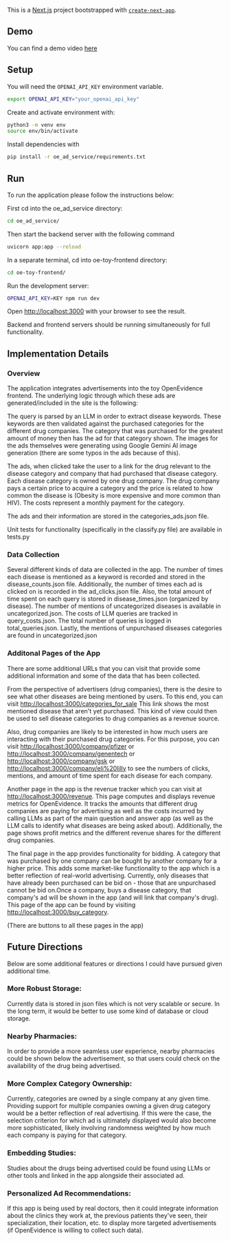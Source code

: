 This is a [Next.js](https://nextjs.org/) project bootstrapped with [`create-next-app`](https://github.com/vercel/next.js/tree/canary/packages/create-next-app).

## Demo
You can find a demo video [here](https://www.youtube.com/watch?v=-zZ3ri2Xnk4)

## Setup

You will need the `OPENAI_API_KEY` environment variable.
```bash
export OPENAI_API_KEY="your_openai_api_key"
```
Create and activate environment with:
```bash
python3 -m venv env
source env/bin/activate
```
Install dependencies with
```bash
pip install -r oe_ad_service/requirements.txt
```

## Run

To run the application please follow the instructions below:

First cd into the oe_ad_service directory:
```bash
cd oe_ad_service/
```
Then start the backend server with the following command
```bash
uvicorn app:app --reload
```

In a separate terminal, cd into oe-toy-frontend directory:
```bash
cd oe-toy-frontend/
```

Run the development server:

```bash
OPENAI_API_KEY=KEY npm run dev
```

Open [http://localhost:3000](http://localhost:3000) with your browser to see the result.

Backend and frontend servers should be running simultaneously for full functionality.

## Implementation Details
### Overview
The application integrates advertisements into the toy OpenEvidence frontend. The underlying logic through which these ads are generated/included in the site is the following:

The query is parsed by an LLM in order to extract disease keywords. These keywords are then validated against the purchased categories for the different drug companies. The category that was purchased for the greatest amount of money then has the ad for that category shown. The images for the ads themselves were generating using Google Gemini AI image generation (there are some typos in the ads because of this).

The ads, when clicked take the user to a link for the drug relevant to the disease category and company that had purchased that disease category. Each disease category is owned by one drug company. The drug company pays a certain price to acquire a category and the price is related to how common the disease is (Obesity is more expensive and more common than HIV). The costs represent a monthly payment for the category.

The ads and their information are stored in the categories_ads.json file.

Unit tests for functionality (specifically in the classify.py file) are available in tests.py

### Data Collection
Several different kinds of data are collected in the app. The number of times each disease is mentioned as a keyword is recorded and stored in the disease_counts.json file. Additionally, the number of times each ad is clicked on is recorded in the ad_clicks.json file. Also, the total amount of time spent on each query is stored in disease_times.json (organized by disease). The number of mentions of uncategorized diseases is available in uncategorized.json. The costs of LLM queries are tracked in query_costs.json. The total number of queries is logged in total_queries.json. Lastly, the mentions of unpurchased diseases categories are found in uncategorized.json


### Additonal Pages of the App
There are some additional URLs that you can visit that provide some additional information and some of the data that has been collected.

From the perspective of advertisers (drug companies), there is the desire to see what other diseases are being mentioned by users. To this end, you can visit [http://localhost:3000/categories_for_sale](http://localhost:3000/categories_for_sale)
This link shows the most mentioned disease that aren't yet purchased. This kind of view could then be used to sell disease categories to drug companies as a revenue source.

Also, drug companies are likely to be interested in how much users are interacting with their purchased drug categories. For this purpose, you can visit [http://localhost:3000/company/pfizer](http://localhost:3000/company/pfizer) or [http://localhost:3000/company/genentech](http://localhost:3000/company/genentech) or [http://localhost:3000/company/gsk](http://localhost:3000/company/gsk) or [http://localhost:3000/company/eli%20lilly](http://localhost:3000/company/eli%20lilly) to see the numbers of clicks, mentions, and amount of time spent for each disease for each company.

Another page in the app is the revenue tracker which you can visit at [http://localhost:3000/revenue](http://localhost:3000/revenue). This page computes and displays revenue metrics for OpenEvidence. It tracks the amounts that different drug companies are paying for advertising as well as the costs incurred by calling LLMs as part of the main question and answer app (as well as the LLM calls to identify what diseases are being asked about). Additionally, the page shows profit metrics and the different revenue shares for the different drug companies.

The final page in the app provides functionality for bidding. A category that was purchased by one company can be bought by another company for a higher price. This adds some market-like functionality to the app which is a better reflection of real-world advertising. Currently, only diseases that have already been purchased can be bid on - those that are unpurchased cannot be bid on.Once a company, buys a disease category, that company's ad will be shown in the app (and will link that company's drug). This page of the app can be found by visiting [http://localhost:3000/buy_category](http://localhost:3000/buy_category).

(There are buttons to all these pages in the app)

## Future Directions
Below are some additional features or directions I could have pursued given additional time.

### More Robust Storage: 
Currently data is stored in json files which is not very scalable or secure. In the long term, it would be better to use some kind of database or cloud storage.

### Nearby Pharmacies: 
In order to provide a more seamless user experience, nearby pharmacies could be shown below the advertisement, so that users could check on the availability of the drug being advertised. 

### More Complex Category Ownership: 
Currently, categories are owned by a single company at any given time. Providing support for multiple companies owning a given drug category would be a better reflection of real advertising. If this were the case, the selection criterion for which ad is ultimately displayed would also become more sophisticated, likely involving randomness weighted by how much each company is paying for that category.

### Embedding Studies:
Studies about the drugs being advertised could be found using LLMs or other tools and linked in the app alongside their associated ad.

### Personalized Ad Recommendations:
If this app is being used by real doctors, then it could integrate information about the clinics they work at, the previous patients they've seen, their specialization, their location, etc. to display more targeted advertisements (if OpenEvidence is willing to collect such data). 
